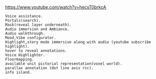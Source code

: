 https://www.youtube.com/watch?v=hecsT0brkcA

    Voice assistance.
    Portals(search).
    Mask(reveal layer underneath).
    Audio immersion and Ambiance.
    Audio walkthrough.
    Mood,Vibe configurator.
    Highlight,story mode immersive along with audio (youtube subscribe highlight).
    hover to reveal annotations.
    Voice Highlighter.
    Floormapping.
    available unit pictorial representation(voxel world).
    parallax annotation (dot line axis rcc).
    info island.